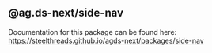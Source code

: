 ## @ag.ds-next/side-nav

Documentation for this package can be found here: https://steelthreads.github.io/agds-next/packages/side-nav
